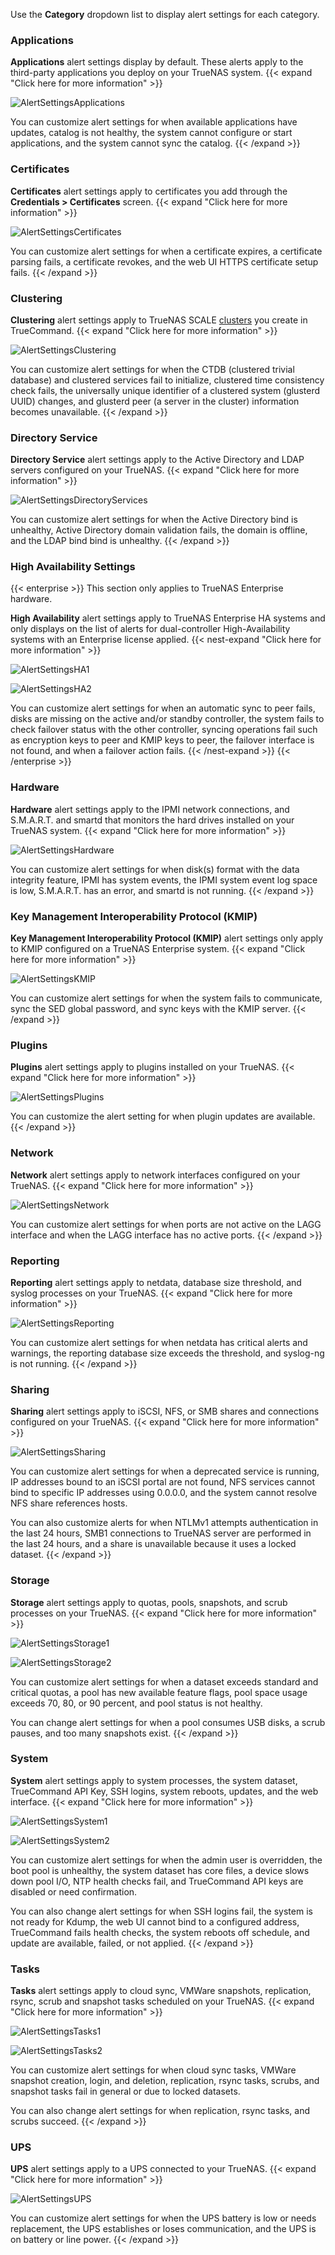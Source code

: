 &NewLine;

Use the **Category** dropdown list to display alert settings for each category.



### Applications

**Applications** alert settings display by default. These alerts apply to the third-party applications you deploy on your TrueNAS system.
{{< expand "Click here for more information" >}}

![AlertSettingsApplications](/images/SCALE/SystemSettings/AlertSettingsApplications.png "Applications Alert Settings")

You can customize alert settings for when available applications have updates, catalog is not healthy, the system cannot configure or start applications, and the system cannot sync the catalog.
{{< /expand >}}

### Certificates

**Certificates** alert settings apply to certificates you add through the **Credentials > Certificates** screen.
{{< expand "Click here for more information" >}}

![AlertSettingsCertificates](/images/SCALE/SystemSettings/AlertSettingsCertificates.png "Certificates Alert Settings")

You can customize alert settings for when a certificate expires, a certificate parsing fails, a certificate revokes, and the web UI HTTPS certificate setup fails.
{{< /expand >}}

### Clustering

**Clustering** alert settings apply to TrueNAS SCALE [clusters](https://www.truenas.com/docs/solutions/integrations/smbclustering/) you create in TrueCommand.
{{< expand "Click here for more information" >}}

![AlertSettingsClustering](/images/SCALE/SystemSettings/AlertSettingsClustering.png "Clustering Alert Settings")

You can customize alert settings for when the CTDB (clustered trivial database) and clustered services fail to initialize, clustered time consistency check fails, the universally unique identifier of a clustered system (glusterd UUID) changes, and glusterd peer (a server in the cluster) information becomes unavailable.
{{< /expand >}}

### Directory Service

**Directory Service** alert settings apply to the Active Directory and LDAP servers configured on your TrueNAS.
{{< expand "Click here for more information" >}}

![AlertSettingsDirectoryServices](/images/SCALE/SystemSettings/AlertSettingsDirectoryServices.png "Directory Services Alert Settings")

You can customize alert settings for when the Active Directory bind is unhealthy, Active Directory domain validation fails, the domain is offline, and the LDAP bind bind is unhealthy.
{{< /expand >}}

### High Availability Settings

{{< enterprise >}}
This section only applies to TrueNAS Enterprise hardware.

**High Availability** alert settings apply to TrueNAS Enterprise HA systems and only displays on the list of alerts for dual-controller High-Availability systems with an Enterprise license applied.
{{< nest-expand "Click here for more information" >}}

![AlertSettingsHA1](/images/SCALE/SystemSettings/AlertSettingsHA1.png "High Availability Alert Settings 1")

![AlertSettingsHA2](/images/SCALE/SystemSettings/AlertSettingsHA2.png "High Availability Alert Settings 2")

You can customize alert settings for when an automatic sync to peer fails, disks are missing on the active and/or standby controller, the system fails to check failover status with the other controller, syncing operations fail such as encryption keys to peer and KMIP keys to peer, the failover interface is not found, and when a failover action fails.
{{< /nest-expand >}}
{{< /enterprise >}}

### Hardware

**Hardware** alert settings apply to the IPMI network connections, and S.M.A.R.T. and smartd that monitors the hard drives installed on your TrueNAS system.
{{< expand "Click here for more information" >}}

![AlertSettingsHardware](/images/SCALE/SystemSettings/AlertSettingsHardware.png "Hardware Alert Settings")

You can customize alert settings for when disk(s) format with the data integrity feature, IPMI has system events, the IPMI system event log space is low, S.M.A.R.T. has an error, and smartd is not running.
{{< /expand >}}

### Key Management Interoperability Protocol (KMIP)

**Key Management Interoperability Protocol (KMIP)** alert settings only apply to KMIP configured on a TrueNAS Enterprise system.
{{< expand "Click here for more information" >}}

![AlertSettingsKMIP](/images/SCALE/SystemSettings/AlertSettingsKMIP.png "KMIP Alert Settings")

You can customize alert settings for when the system fails to communicate, sync the SED global password, and sync keys with the KMIP server.
{{< /expand >}}

### Plugins

**Plugins** alert settings apply to plugins installed on your TrueNAS.
{{< expand "Click here for more information" >}}

![AlertSettingsPlugins](/images/SCALE/SystemSettings/AlertSettingsPlugins.png "Plugin Alert Settings")

You can customize the alert setting for when plugin updates are available.
{{< /expand >}}

### Network

**Network** alert settings apply to network interfaces configured on your TrueNAS.
{{< expand "Click here for more information" >}}

![AlertSettingsNetwork](/images/SCALE/SystemSettings/AlertSettingsNetwork.png "Network Alert Settings")

You can customize alert settings for when ports are not active on the LAGG interface and when the LAGG interface has no active ports.
{{< /expand >}}

### Reporting

**Reporting** alert settings apply to netdata, database size threshold, and syslog processes on your TrueNAS.
{{< expand "Click here for more information" >}}

![AlertSettingsReporting](/images/SCALE/SystemSettings/AlertSettingsReporting.png "Reporting Alert Settings")

You can customize alert settings for when netdata has critical alerts and warnings, the reporting database size exceeds the threshold, and syslog-ng is not running.
{{< /expand >}}

### Sharing

**Sharing** alert settings apply to iSCSI, NFS, or SMB shares and connections configured on your TrueNAS.
{{< expand "Click here for more information" >}}

![AlertSettingsSharing](/images/SCALE/SystemSettings/AlertSettingsSharing.png "Sharing Alert Settings")

You can customize alert settings for when a deprecated service is running, IP addresses bound to an iSCSI portal are not found, NFS services cannot bind to specific IP addresses using 0.0.0.0, and the system cannot resolve NFS share references hosts.

You can also customize alerts for when NTLMv1 attempts authentication in the last 24 hours, SMB1 connections to TrueNAS server are performed in the last 24 hours, and a share is unavailable because it uses a locked dataset.
{{< /expand >}}

### Storage

**Storage** alert settings apply to quotas, pools, snapshots, and scrub processes on your TrueNAS.
{{< expand "Click here for more information" >}}

![AlertSettingsStorage1](/images/SCALE/SystemSettings/AlertSettingsStorage1.png "Storage Alert Settings 1")

![AlertSettingsStorage2](/images/SCALE/SystemSettings/AlertSettingsStorage2.png "Storage Alert Settings 2")

You can customize alert settings for when a dataset exceeds standard and critical quotas, a pool has new available feature flags, pool space usage exceeds 70, 80, or 90 percent, and pool status is not healthy.

You can change alert settings for when a pool consumes USB disks, a scrub pauses, and too many snapshots exist.
{{< /expand >}}

### System

**System** alert settings apply to system processes, the system dataset, TrueCommand API Key, SSH logins, system reboots, updates, and the web interface.
{{< expand "Click here for more information" >}}

![AlertSettingsSystem1](/images/SCALE/SystemSettings/AlertSettingsSystem1.png "System Alert Settings 1")

![AlertSettingsSystem2](/images/SCALE/SystemSettings/AlertSettingsSystem2.png "System Alert Settings 2")

You can customize alert settings for when the admin user is overridden, the boot pool is unhealthy, the system dataset has core files, a device slows down pool I/O, NTP health checks fail, and TrueCommand API keys are disabled or need confirmation.

You can also change alert settings for when SSH logins fail, the system is not ready for Kdump, the web UI cannot bind to a configured address, TrueCommand fails health checks, the system reboots off schedule, and update are available, failed, or not applied.
{{< /expand >}}

### Tasks

**Tasks** alert settings apply to cloud sync, VMWare snapshots, replication, rsync, scrub and snapshot tasks scheduled on your TrueNAS.
{{< expand "Click here for more information" >}}

![AlertSettingsTasks1](/images/SCALE/SystemSettings/AlertSettingsTasks1.png "Task Alert Settings 1")

![AlertSettingsTasks2](/images/SCALE/SystemSettings/AlertSettingsTasks2.png "Task Alert Settings 2")

You can customize alert settings for when cloud sync tasks, VMWare snapshot creation, login, and deletion, replication, rsync tasks, scrubs, and snapshot tasks fail in general or due to locked datasets.

You can also change alert settings for when replication, rsync tasks, and scrubs succeed.
{{< /expand >}}

### UPS

**UPS** alert settings apply to a UPS connected to your TrueNAS.
{{< expand "Click here for more information" >}}

![AlertSettingsUPS](/images/SCALE/SystemSettings/AlertSettingsUPS.png "UPS Alert Settings")

You can customize alert settings for when the UPS battery is low or needs replacement, the UPS establishes or loses communication, and the UPS is on battery or line power.
{{< /expand >}}
